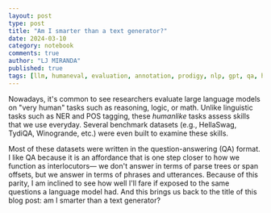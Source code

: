 ```yaml
---
layout: post
type: post
title: "Am I smarter than a text generator?"
date: 2024-03-10
category: notebook
comments: true
author: "LJ MIRANDA"
published: true
tags: [llm, humaneval, evaluation, annotation, prodigy, nlp, gpt, qa, hellaswag, winogrande]
---
```


<span class="firstcharacter">N</span>owadays, it's common to see researchers evaluate large language models on "very human" tasks such as reasoning, logic, or math.
Unlike linguistic tasks such as NER and POS tagging, these *humanlike* tasks assess skills that we use everyday.
Several benchmark datasets (e.g., HellaSwag, TydiQA, Winogrande, etc.) were even built to examine these skills.

Most of these datasets were written in the question-answering (QA) format.
I like QA because it is an affordance that is one step closer to how we function as interlocutors&mdash; we don't answer in terms of parse trees or span offsets, but we answer in terms of phrases and utterances.
Because of this parity, I am inclined to see how well I'll fare if exposed to the same questions a language model had.
And this brings us back to the title of this blog post: am I smarter than a text generator?
